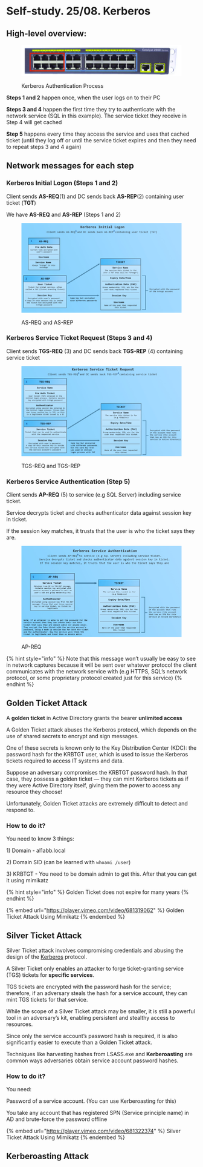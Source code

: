 # Self-study. 25/08. Kerberos

## High-level overview:

<figure><img src="../.gitbook/assets/image (1) (1) (1) (1) (1) (1) (1) (1) (1) (1) (1) (1) (1) (1) (1) (1) (1) (1) (1) (1) (1) (1) (1) (1) (1) (1) (1) (1) (1) (1) (1) (1) (1) (1) (1) (1) (1) (1) (1) (1) (1) (1) (1) (1) (1) (1) (1) (1) (1) (1) (1) (1) (1) (1) (1) (1) (1) (1) (1) (1) ( (3).png" alt=""><figcaption><p>Kerberos Authentication Process</p></figcaption></figure>

**Steps 1 and 2** happen once, when the user logs on to their PC

**Steps 3 and 4** happen the first time they try to authenticate with the network service (SQL in this example). The service ticket they receive in Step 4 will get cached

**Step 5** happens every time they access the service and uses that cached ticket (until they log off or until the service ticket expires and then they need to repeat steps 3 and 4 again)&#x20;

## Network messages for each step

### Kerberos Initial Logon (Steps 1 and 2)

Client sends **AS-REQ**(1) and DC sends back **AS-REP**(2) containing user ticket (**TGT**)

We have **AS-REQ** and **AS-REP** (Steps 1 and 2)

<figure><img src="../.gitbook/assets/image (2) (1) (1) (1) (1) (1) (1) (1) (1) (1) (1) (1) (1) (1) (1) (1) (1) (1) (1) (1) (1) (1) (1) (1) (1) (1) (1) (1) (1) (1) (1) (1) (1) (1) (1) (1) (1) (1) (1).png" alt=""><figcaption><p>AS-REQ and AS-REP</p></figcaption></figure>

### Kerberos Service Ticket Request (Steps 3 and 4)

Client sends **TGS-REQ** (3) and DC sends back **TGS-REP** (4) containing service ticket

<figure><img src="../.gitbook/assets/image (3) (1) (1) (1) (1) (1) (1) (1) (1) (1) (1) (1) (1) (1) (1) (1) (1) (1) (1) (1).png" alt=""><figcaption><p>TGS-REQ and TGS-REP</p></figcaption></figure>

### Kerberos Service Authentication (Step 5)

Client sends **AP-REQ** (5) to service (e.g SQL Server) including service ticket.

Service decrypts ticket and checks authenticator data against session key in ticket.

If the session key matches, it trusts that the user is who the ticket says they are.

<figure><img src="../.gitbook/assets/image (4) (1) (1) (1) (1) (1) (1) (1) (1) (1) (1) (1).png" alt=""><figcaption><p>AP-REQ</p></figcaption></figure>

{% hint style="info" %}
Note that this message won’t usually be easy to see in network captures because it will be sent over whatever protocol the client communicates with the network service with (e.g HTTPS, SQL’s network protocol, or some proprietary protocol created just for this service)
{% endhint %}

## Golden Ticket Attack

A **golden ticket** in Active Directory grants the bearer **unlimited access**

A Golden Ticket attack abuses the Kerberos protocol, which depends on the use of shared secrets to encrypt and sign messages.&#x20;

One of these secrets is known only to the Key Distribution Center (KDC):  the password hash for the KRBTGT user, which is used to issue the Kerberos tickets required to access IT systems and data.&#x20;

Suppose an adversary compromises the KRBTGT password hash. In that case, they possess a golden ticket — they can mint Kerberos tickets as if they were Active Directory itself, giving them the power to access any resource they choose!&#x20;

Unfortunately, Golden Ticket attacks are extremely difficult to detect and respond to.

### How to do it?

You need to know 3 things:

1\) Domain - al1abb.local

2\) Domain SID (can be learned with `whoami /user`)

3\) KRBTGT - You need to be domain admin to get this. After that you can get it using mimikatz

{% hint style="info" %}
Golden Ticket does not expire for many years
{% endhint %}

{% embed url="https://player.vimeo.com/video/681319062" %}
Golden Ticket Attack Using Mimikatz
{% endembed %}

## Silver Ticket Attack

Silver Ticket attack involves compromising credentials and abusing the design of the [Kerberos](https://stealthbits.com/blog/what-is-kerberos/) protocol.&#x20;

A Silver Ticket only enables an attacker to forge ticket-granting service (TGS) tickets for **specific services**.&#x20;

TGS tickets are encrypted with the password hash for the service; therefore, if an adversary steals the hash for a service account, they can mint TGS tickets for that service.

While the scope of a Silver Ticket attack may be smaller, it is still a powerful tool in an adversary’s kit, enabling persistent and stealthy access to resources.&#x20;

Since only the service account’s password hash is required, it is also significantly easier to execute than a Golden Ticket attack.&#x20;

Techniques like harvesting hashes from LSASS.exe and **Kerberoasting** are common ways adversaries obtain service account password hashes.

### How to do it?

You need:

Password of a service account. (You can use Kerberoasting for this)

You take any account that has registered SPN (Service principle name) in AD and brute-force the password offline

{% embed url="https://player.vimeo.com/video/681322374" %}
Silver Ticket Attack Using Mimikatz
{% endembed %}

## Kerberoasting Attack

